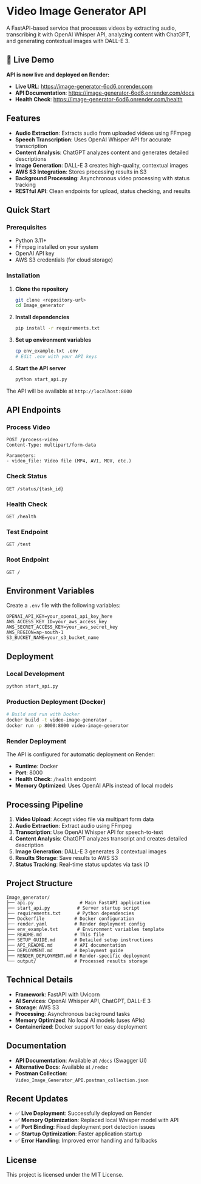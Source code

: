 # Video Image Generator API

A FastAPI-based service that processes videos by extracting audio, transcribing it with OpenAI Whisper API, analyzing content with ChatGPT, and generating contextual images with DALL-E 3.

## 🚀 Live Demo

**API is now live and deployed on Render:**

- **Live URL**: https://image-generator-6od6.onrender.com
- **API Documentation**: https://image-generator-6od6.onrender.com/docs
- **Health Check**: https://image-generator-6od6.onrender.com/health

## Features

- **Audio Extraction**: Extracts audio from uploaded videos using FFmpeg
- **Speech Transcription**: Uses OpenAI Whisper API for accurate transcription
- **Content Analysis**: ChatGPT analyzes content and generates detailed descriptions
- **Image Generation**: DALL-E 3 creates high-quality, contextual images
- **AWS S3 Integration**: Stores processing results in S3
- **Background Processing**: Asynchronous video processing with status tracking
- **RESTful API**: Clean endpoints for upload, status checking, and results

## Quick Start

### Prerequisites

- Python 3.11+
- FFmpeg installed on your system
- OpenAI API key
- AWS S3 credentials (for cloud storage)

### Installation

1. **Clone the repository**

   ```bash
   git clone <repository-url>
   cd Image_generator
   ```

2. **Install dependencies**

   ```bash
   pip install -r requirements.txt
   ```

3. **Set up environment variables**

   ```bash
   cp env_example.txt .env
   # Edit .env with your API keys
   ```

4. **Start the API server**
   ```bash
   python start_api.py
   ```

The API will be available at `http://localhost:8000`

## API Endpoints

### Process Video

```http
POST /process-video
Content-Type: multipart/form-data

Parameters:
- video_file: Video file (MP4, AVI, MOV, etc.)
```

### Check Status

```http
GET /status/{task_id}
```

### Health Check

```http
GET /health
```

### Test Endpoint

```http
GET /test
```

### Root Endpoint

```http
GET /
```

## Environment Variables

Create a `.env` file with the following variables:

```env
OPENAI_API_KEY=your_openai_api_key_here
AWS_ACCESS_KEY_ID=your_aws_access_key
AWS_SECRET_ACCESS_KEY=your_aws_secret_key
AWS_REGION=ap-south-1
S3_BUCKET_NAME=your_s3_bucket_name
```

## Deployment

### Local Development

```bash
python start_api.py
```

### Production Deployment (Docker)

```bash
# Build and run with Docker
docker build -t video-image-generator .
docker run -p 8000:8000 video-image-generator
```

### Render Deployment

The API is configured for automatic deployment on Render:

- **Runtime**: Docker
- **Port**: 8000
- **Health Check**: `/health` endpoint
- **Memory Optimized**: Uses OpenAI APIs instead of local models

## Processing Pipeline

1. **Video Upload**: Accept video file via multipart form data
2. **Audio Extraction**: Extract audio using FFmpeg
3. **Transcription**: Use OpenAI Whisper API for speech-to-text
4. **Content Analysis**: ChatGPT analyzes transcript and creates detailed description
5. **Image Generation**: DALL-E 3 generates 3 contextual images
6. **Results Storage**: Save results to AWS S3
7. **Status Tracking**: Real-time status updates via task ID

## Project Structure

```
Image_generator/
├── api.py                 # Main FastAPI application
├── start_api.py          # Server startup script
├── requirements.txt      # Python dependencies
├── Dockerfile           # Docker configuration
├── render.yaml          # Render deployment config
├── env_example.txt       # Environment variables template
├── README.md            # This file
├── SETUP_GUIDE.md       # Detailed setup instructions
├── API_README.md        # API documentation
├── DEPLOYMENT.md        # Deployment guide
├── RENDER_DEPLOYMENT.md # Render-specific deployment
└── output/              # Processed results storage
```

## Technical Details

- **Framework**: FastAPI with Uvicorn
- **AI Services**: OpenAI Whisper API, ChatGPT, DALL-E 3
- **Storage**: AWS S3
- **Processing**: Asynchronous background tasks
- **Memory Optimized**: No local AI models (uses APIs)
- **Containerized**: Docker support for easy deployment

## Documentation

- **API Documentation**: Available at `/docs` (Swagger UI)
- **Alternative Docs**: Available at `/redoc`
- **Postman Collection**: `Video_Image_Generator_API.postman_collection.json`

## Recent Updates

- ✅ **Live Deployment**: Successfully deployed on Render
- ✅ **Memory Optimization**: Replaced local Whisper model with API
- ✅ **Port Binding**: Fixed deployment port detection issues
- ✅ **Startup Optimization**: Faster application startup
- ✅ **Error Handling**: Improved error handling and fallbacks

## License

This project is licensed under the MIT License.
